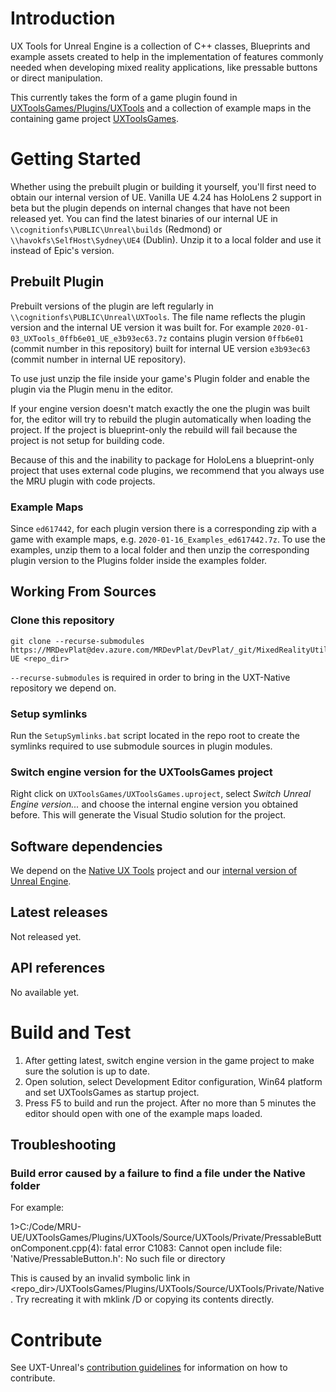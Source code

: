 # Introduction 

UX Tools for Unreal Engine is a collection of C++ classes, Blueprints and example assets created to help in the implementation of features commonly needed when developing mixed reality applications, like pressable buttons or direct manipulation.

This currently takes the form of a game plugin found in [UXToolsGames/Plugins/UXTools](https://dev.azure.com/MRDevPlat/DevPlat/_git/MixedRealityUtils-UE?path=%2FUXToolsGames%2FPlugins%2FUXTools&version=GBmaster) and a collection of example maps in the containing game project [UXToolsGames](https://dev.azure.com/MRDevPlat/DevPlat/_git/MixedRealityUtils-UE?path=%2FUXToolsGames).

# Getting Started

Whether using the prebuilt plugin or building it yourself, you'll first need to obtain our internal version of UE. Vanilla UE 4.24 has HoloLens 2 support in beta but the plugin depends on internal changes that have not been released yet. You can find the latest binaries of our internal UE in  `\\cognitionfs\PUBLIC\Unreal\builds` (Redmond) or `\\havokfs\SelfHost\Sydney\UE4` (Dublin). Unzip it to a local folder and use it instead of Epic's version.

## Prebuilt Plugin

Prebuilt versions of the plugin are left regularly in ` \\cognitionfs\PUBLIC\Unreal\UXTools`. The file name reflects the plugin version and the internal UE version it was built for. For example `2020-01-03_UXTools_0ffb6e01_UE_e3b93ec63.7z` contains plugin version `0ffb6e01` (commit number in this repository) built for internal UE version `e3b93ec63` (commit number in internal UE repository). 

To use just unzip the file inside your game's Plugin folder and enable the plugin via the Plugin menu in the editor.

If your engine version doesn't match exactly the one the plugin was built for, the editor will try to rebuild the plugin automatically when loading the project. If the project is blueprint-only the rebuild will fail because the project is not setup for building code.

Because of this and the inability to package for HoloLens a blueprint-only project that uses external code plugins, we recommend that you always use the MRU plugin with code projects.

### Example Maps

Since `ed617442`, for each plugin version there is a corresponding zip with a game with example maps, e.g. `2020-01-16_Examples_ed617442.7z`. To use the examples, unzip them to a local folder and then unzip the corresponding plugin version to the Plugins folder inside the examples folder.

## Working From Sources

### Clone this repository

```
git clone --recurse-submodules https://MRDevPlat@dev.azure.com/MRDevPlat/DevPlat/_git/MixedRealityUtils-UE <repo_dir>
```
`--recurse-submodules` is required in order to bring in the UXT-Native repository we depend on.

### Setup symlinks

Run the `SetupSymlinks.bat` script located in the repo root to create the symlinks required to use submodule sources in plugin modules.

### Switch engine version for the UXToolsGames project

Right click on `UXToolsGames/UXToolsGames.uproject`, select _Switch Unreal Engine version..._ and choose the internal engine version you obtained before. This will generate the Visual Studio solution for the project.
		
		
## Software dependencies

We depend on the [Native UX Tools](https://dev.azure.com/MRDevPlat/DevPlat/_git/MixedRealityUtils-Native) project and our [internal version of Unreal Engine](https://microsoft.visualstudio.com/Analog/_git/analog.internal.unrealengine?path=%2F&version=GB423_release).

## Latest releases

Not released yet.

## API references

No available yet.

# Build and Test

1. After getting latest, switch engine version in the game project to make sure the solution is up to date.
2. Open solution, select Development Editor configuration, Win64 platform and set UXToolsGames as startup project.
3. Press F5 to build and run the project. After no more than 5 minutes the editor should open with one of the example maps loaded.

## Troubleshooting

### Build error caused by a failure to find a file under the Native folder

For example: 

1>C:/Code/MRU-UE/UXToolsGames/Plugins/UXTools/Source/UXTools/Private/PressableButtonComponent.cpp(4): fatal error C1083: Cannot open include file: 'Native/PressableButton.h': No such file or directory

This is caused by an invalid symbolic link in <repo_dir>/UXToolsGames/Plugins/UXTools/Source/UXTools/Private/Native. Try recreating it with mklink /D or copying its contents directly.

# Contribute

See UXT-Unreal's [contribution guidelines](Docs/ContributionGuidelines.md) for information on how to contribute.